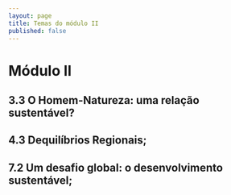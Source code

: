 ```yaml
---
layout: page
title: Temas do módulo II
published: false
---
```


# Módulo II

## 3.3 O Homem-Natureza: uma relação sustentável?

## 4.3 Dequilíbrios Regionais;

## 7.2 Um desafio global: o desenvolvimento sustentável;
